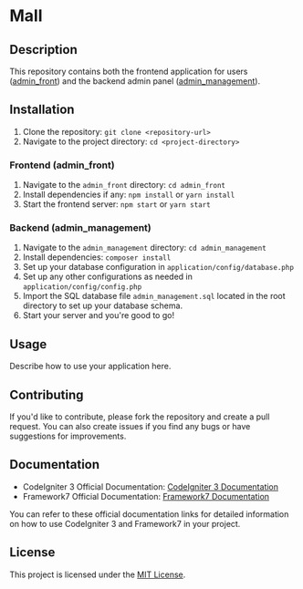 # Mall


## Description

This repository contains both the frontend application for users ([admin_front](admin_front/)) and the backend admin panel ([admin_management](admin_management/)).

## Installation

1. Clone the repository: `git clone <repository-url>`
2. Navigate to the project directory: `cd <project-directory>`

### Frontend (admin_front)

1. Navigate to the `admin_front` directory: `cd admin_front`
2. Install dependencies if any: `npm install` or `yarn install`
3. Start the frontend server: `npm start` or `yarn start`

### Backend (admin_management)

1. Navigate to the `admin_management` directory: `cd admin_management`
2. Install dependencies: `composer install`
3. Set up your database configuration in `application/config/database.php`
4. Set up any other configurations as needed in `application/config/config.php`
5. Import the SQL database file `admin_management.sql` located in the root directory to set up your database schema.
6. Start your server and you're good to go!

## Usage

Describe how to use your application here.

## Contributing

If you'd like to contribute, please fork the repository and create a pull request. You can also create issues if you find any bugs or have suggestions for improvements.

## Documentation

- CodeIgniter 3 Official Documentation: [CodeIgniter 3 Documentation](https://codeigniter.com/user_guide/)
- Framework7 Official Documentation: [Framework7 Documentation](https://framework7.io/docs/)

You can refer to these official documentation links for detailed information on how to use CodeIgniter 3 and Framework7 in your project.

## License

This project is licensed under the [MIT License](link-to-license-file).

